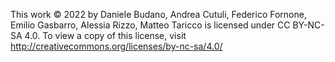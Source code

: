 This work © 2022 by Daniele Budano, Andrea Cutuli, Federico Fornone, Emilio Gasbarro, Alessia Rizzo, Matteo Taricco 
is licensed under CC BY-NC-SA 4.0. To view a copy of this license, visit http://creativecommons.org/licenses/by-nc-sa/4.0/